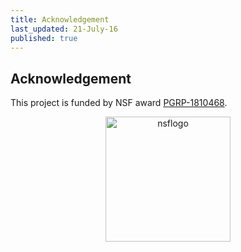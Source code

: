 ```yaml
---
title: Acknowledgement
last_updated: 21-July-16
published: true
---
```


## Acknowledgement

This project is funded by NSF award [PGRP-1810468](http://www.nsf.gov/awardsearch/showAward.do?AwardNumber=1810468).
<p align="center">
<img title="nsflogo" src="../plantsecretome/NSF_Logo.png" width="200"></img>
</p>
